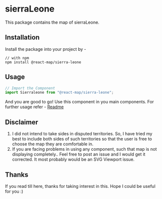 # sierraLeone
This package contains the map of sierraLeone. 
## Installation
Install the package into your project by -
```
// with npm
npm install @react-map/sierra-leone
```
## Usage 
```jsx
// Import the Component
import Sierraleone from "@react-map/sierra-leone";
```
And you are good to go! Use this component in you main components.
For further usage refer - [Readme](https://github.com/shubhexists/react-maps?tab=readme-ov-file#usage)
## Disclaimer 
1) I did not intend to take sides in disputed territories. So, I have tried my best to include both sides of such territories so that the user is free to choose the map they are comfortable in. 
2) If you are facing problems in using any component, such that map is not displaying completely.. Feel free to post an issue and I would get it corrected. It most probably would be an SVG Viewport issue.
## Thanks 
If you read till here, thanks for taking interest in this. Hope I could be useful for you :)